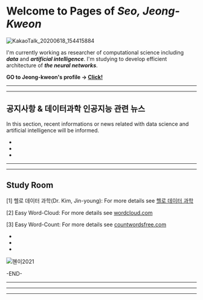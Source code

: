 # Welcome to Pages of **_Seo, Jeong-Kweon_**
![KakaoTalk_20200618_154415884](https://user-images.githubusercontent.com/26245409/84987346-ed162780-b17a-11ea-826d-696b1b21d83b.jpg) 
<!-- ![데이터과학원 개원식](https://user-images.githubusercontent.com/26245409/84987173-a9bbb900-b17a-11ea-9e0f-f0edbba00593.png) -->

I'm currently working as researcher of computational science including **_data_** and **_artificial intelligence_**. I'm studying to develop efficient architecture of **_the neural networks_**.

**GO to Jeong-kweon's profile -> [Click!](https://seojksc.github.io/profile)**

*******************************************************************************
 
*******************************************************************************

## 공지사항 & 데이터과학 인공지능 관련 뉴스
In this section, recent informations or news related with data science and artificial intelligence will be informed. 

<!-- [1] 고려대학교 4차 산업혁명 선도할 '데이터 과학원' 개원:
For more details see [e-대학저널](http://www.dhnews.co.kr/news/articleView.html?idxno=119645)

[2] 데이터과학원(고려대학교 홈페이지):
[고려대학교 조직도](http://www.korea.ac.kr/mbshome/mbs/university/subview.do?id=university_010107000000#map2) /
[데이터과학원 행정실](http://www.korea.ac.kr/cop/dept/deptMemberList.do?siteId=university&deptCode=KN02193&orgDeptCode=6677)

[3] 한국 참여 세계 첫 AI 협의체 GPAI 출범:
For more details see [Chosun-Biz](https://biz.chosun.com/site/data/html_dir/2020/06/15/2020061503778.html?utm_source=naver&utm_medium=original&utm_campaign=biz)

[4] K-뉴딜정책, 2025년까지 114조 투입:
For more details see [hankyung.com](https://www.hankyung.com/politics/article/2020071662357) and [eroun.net](http://www.eroun.net/news/articleView.html?idxno=12680)
-->
<!-- [5] 우리동네 아파트 시세:
For more details download the .exe file [APT-price.exe](https://github.com/seojksc/seojksc.github.io/raw/master/APT-price.exe) -->

*

*

*

*******************************************************************************

*******************************************************************************

## Study Room
[1] 헬로 데이터 과학(Dr. Kim, Jin-young): For more details see [헬로 데이터 과학](http://www.hellodatascience.com/)

[2] Easy Word-Cloud: For more details see [wordcloud.com](https://www.wordclouds.com/)

[3] Easy Word-Count: For more details see [countwordsfree.com](https://countwordsfree.com/#)

*

*

*

![혠이2021](https://user-images.githubusercontent.com/26245409/149877498-f4c28bb7-2cc4-4e39-a707-20470adfdb06.png)

<!-- ![가나 우산 바위](https://user-images.githubusercontent.com/26245409/84734475-e309f280-afdb-11ea-99bf-480949e8a69f.jpg)
© Felix Lipov / Shutterstock 

```markdown
Code for neural-networks
```
-->

-END-

*******************************************************************************

*******************************************************************************

*******************************************************************************

